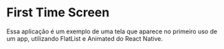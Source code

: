 # First Time Screen
Essa aplicação é um exemplo de uma tela que aparece no primeiro uso de um app, utilizando FlatList e Animated do React Native.
